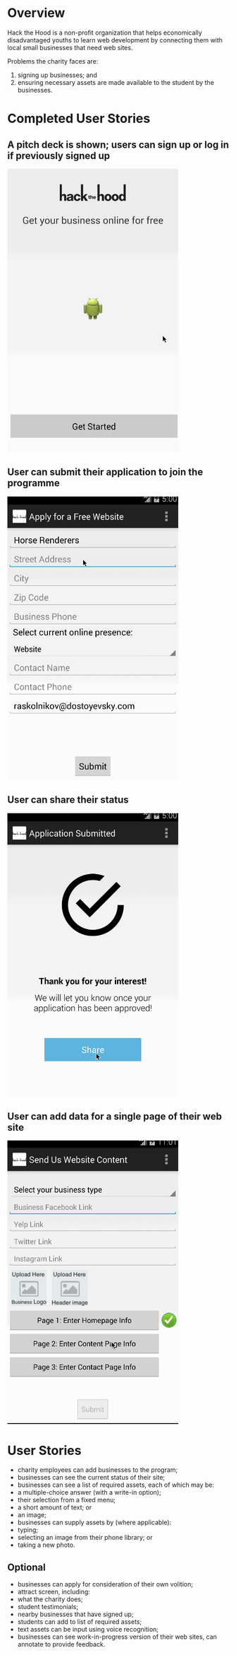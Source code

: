 # Overview
Hack the Hood is a non-profit organization that helps economically disadvantaged youths to learn web development by connecting them with local small businesses that need web sites.

Problems the charity faces are:

1. signing up businesses; and
2. ensuring necessary assets are made available to the student by the businesses.

# Completed User Stories
## A pitch deck is shown; users can sign up or log in if previously signed up
![Pitch deck, sign up and log in walkthrough](images/PitchDeckSignupLogin.gif)

## User can submit their application to join the programme
![Application walkthrough](images/Application.gif)

## User can share their status
![Sharing walkthrough](images/Sharing.gif)

## User can add data for a single page of their web site
![Sharing walkthrough](images/EnterSinglePageOfData.gif)

# User Stories
* charity employees can add businesses to the program;
* businesses can see the current status of their site;
* businesses can see a list of required assets, each of which may be:
 * a multiple-choice answer (with a write-in option);
 * their selection from a fixed menu;
 * a short amount of text; or
 * an image;
* businesses can supply assets by (where applicable):
 * typing;
 * selecting an image from their phone library; or
 * taking a new photo.

## Optional
* businesses can apply for consideration of their own volition;
* attract screen, including:
 * what the charity does;
 * student testimonials;
 * nearby businesses that have signed up;
* students can add to list of required assets;
* text assets can be input using voice recognition;
* businesses can see work-in-progress version of their web sites, can annotate to provide feedback.
